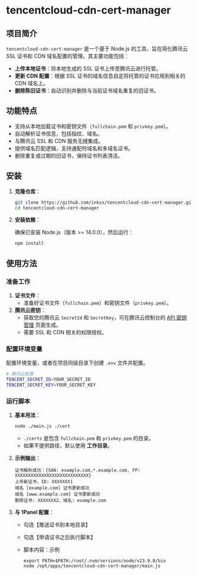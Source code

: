 # tencentcloud-cdn-cert-manager

## 项目简介

`tencentcloud-cdn-cert-manager` 是一个基于 Node.js 的工具，旨在简化腾讯云 SSL 证书和 CDN 域名配置的管理。其主要功能包括：

- **上传本地证书**：将本地生成的 SSL 证书上传至腾讯云进行托管。
- **更新 CDN 配置**：根据 SSL 证书的域名信息自定将托管的证书应用到相关的 CDN 域名上。
- **删除陈旧证书**：自动识别并删除与当前证书域名重复的旧证书。

## 功能特点

- 支持从本地加载证书和密钥文件（`fullchain.pem` 和 `privkey.pem`）。
- 自动解析证书信息，包括指纹、域名。
- 与腾讯云 SSL 和 CDN 服务无缝集成。
- 提供域名匹配逻辑，支持通配符域名和多域名证书。
- 删除重复或过期的旧证书，保持证书列表清洁。

## 安装

1. **克隆仓库**：

   ```bash
   git clone https://github.com/inkss/tencentcloud-cdn-cert-manager.git
   cd tencentcloud-cdn-cert-manager
   ```

2. **安装依赖**：

   确保已安装 Node.js（版本 >= 14.0.0），然后运行：

   ```bash
   npm install
   ```

## 使用方法

### 准备工作

1. **证书文件**：
   - 准备好证书文件（`fullchain.pem`）和密钥文件（`privkey.pem`）。
2. **腾讯云密钥**：
   - 获取您的腾讯云 `SecretId` 和 `SecretKey`，可在腾讯云控制台的 [API 密钥管理](https://console.cloud.tencent.com/cam/capi) 页面生成。
   - 需要 SSL 和 CDN 相关的权限授权。

### 配置环境变量

配置环境变量，或者在项目同级目录下创建 `.env` 文件并配置。

```sh .env
# 腾讯云配置
TENCENT_SECRET_ID=YOUR_SECRET_ID
TENCENT_SECRET_KEY=YOUR_SECRET_KEY
```

### 运行脚本

1. **基本用法**：

   ```sh
   node ./main.js ./cert
   ```

   - `./certs` 是包含 `fullchain.pem` 和 `privkey.pem` 的目录。
   - 如果不提供路径，默认使用 **工作目录**。

2. **示例输出**：

   ```text
   证书解析成功：{SAN: example.com,*.example.com, FP: XXXXXXXXXXXXXXXXXXXXXXXXXXXX}
   上传新证书，ID: XXXXXXX1
   域名 [example.com] 证书更新成功
   域名 [www.example.com] 证书更新成功
   删除证书: XXXXXXX2，域名: example.com
   ```

3. **与 1Panel 配置**：

   - 勾选【推送证书到本地目录】

   - 勾选【申请证书之后执行脚本】

   - 脚本内容：示例

     ```text
     export PATH=$PATH:/root/.nvm/versions/node/v23.9.0/bin
     node /opt/apps/tencentcloud-cdn-cert-manager/main.js
     ```
